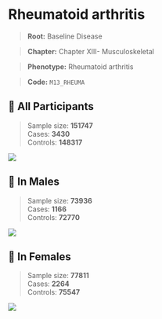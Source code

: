 # Rheumatoid arthritis

> **Root:** Baseline Disease  

> **Chapter:** Chapter XIII- Musculoskeletal  

> **Phenotype:** Rheumatoid arthritis  

> **Code:** `M13_RHEUMA`

## 🧪 All Participants  
> Sample size: **151747**  
> Cases: **3430**  
> Controls: **148317**
<img src="/Disease/Figures/ALL/Incidence/M13_RHEUMA.png"/>
<CsvTable src="/public/Disease/Data/ALL/Incidence/COX_M13_RHEUMA.csv" label="🔍 View full results" />

## 👨 In Males  
> Sample size: **73936**  
> Cases: **1166**  
> Controls: **72770**
<img src="/Disease/Figures/Male/Incidence/M13_RHEUMA.png"/>
<CsvTable src="/public/Disease/Data/Male/Incidence/COX_M13_RHEUMA.csv" label="🔍 View full results" />

## 👩 In Females  
> Sample size: **77811**  
> Cases: **2264**  
> Controls: **75547**
<img src="/Disease/Figures/Female/Incidence/M13_RHEUMA.png"/>
<CsvTable src="/public/Disease/Data/Female/Incidence/COX_M13_RHEUMA.csv" label="🔍 View full results" />
